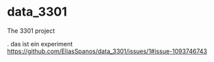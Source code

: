 # data_3301
The 3301 project

.
das ist ein experiment
https://github.com/EliasSpanos/data_3301/issues/1#issue-1093746743
